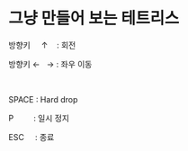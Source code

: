 # 그냥 만들어 보는 테트리스


방향키 &nbsp;&nbsp; &nbsp;↑ &nbsp;&nbsp; : 회전

방향키 ← &nbsp; → : 좌우 이동

&nbsp;


SPACE : Hard drop

P &nbsp; &nbsp; &nbsp; &nbsp; : 일시 정지

ESC &nbsp;&nbsp;&nbsp; : 종료
